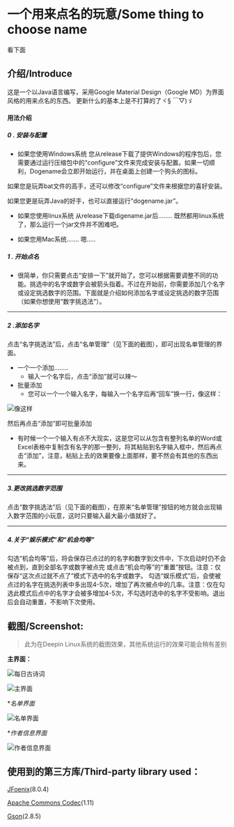 # 一个用来点名的玩意/Some thing to choose name

看下面


## 介绍/Introduce
这是一个以Java语言编写，采用Google Material Design（Google MD）为界面风格的用来点名的东西。
更新什么的基本上是不打算的了ヾ§ ￣▽)ゞ

#### 用法介绍
##### 0 . 安装与配置

+ 如果您使用Windows系统
您从release下载了提供Windows的程序包后，您需要通过运行压缩包中的“configure”文件来完成安装与配置。如果一切顺利，Dogename会立即开始运行，并在桌面上创建一个狗头的图标。
	
如果您是玩弄bat文件的高手，还可以修改“configure”文件来根据您的喜好安装。
	
如果您更是玩弄Java的好手，也可以直接运行“dogename.jar”。

+ 如果您使用linux系统
从release下载digename.jar后........
既然都用linux系统了，那么运行一个jar文件并不困难吧。

+ 如果您用Mac系统.......
嗯.....
	
##### 1 . 开始点名
+ 
     很简单，你只需要点击“安排一下”就开始了。您可以根据需要调整不同的功能。挑选中的名字或数字会被箭头指着。不过在开始前，你需要添加几个名字或设定挑选数字的范围。下面就是介绍如何添加名字或设定挑选的数字范围（如果你想使用“数字挑选法”）。
----
##### 2 .添加名字

点击“名字挑选法”后，点击“名单管理”（见下面的截图），即可出现名单管理的界面。

+ 一个一个添加........
    + 输入一个名字后，点击“添加”就可以辣～
+ 批量添加
    + 您可以一个一个输入名字，每输入一个名字后再“回车”换一行，像这样：

![像这样](https://github.com/eatenid/dogename/raw/master/exmaple.png)

   然后再点击“添加”即可批量添加
   
   + 有时候一个一个输入有点不大现实，这是您可以从包含有整列名单的Word或Excel表格中复制含有名字的那一整列，将其粘贴到名字输入框中，然后再点击“添加”，注意，粘贴上去的效果要像上面那样，要不然会有其他的东西出来。

----

##### 3.更改挑选数字范围
点击“数字挑选法”后（见下面的截图），在原来“名单管理”按钮的地方就会出现输入数字范围的小玩意，这时只要输入最大最小值就好了。

----

##### 4.关于“娱乐模式”和“机会均等”
勾选“机会均等”后，将会保存已点过的的名字和数字到文件中，下次启动时仍不会被点到，直到全部名字或数字被点完 或点击“机会均等”的“重置”按钮。注意：仅保存“这次点过就不点了”模式下选中的名字或数字。
勾选“娱乐模式”后，会使被点过的名字在挑选列表中多出现4-5次，增加了再次被点中的几率。注意：仅在勾选此模式后点中的名字才会被多增加4-5次，不勾选时选中的名字不受影响。退出后会自动重置，不影响下次使用。

## 截图/Screenshot:

>此为在Deepin Linux系统的截图效果，其他系统运行的效果可能会稍有差别

**主界面：**

![每日古诗词](https://github.com/eatenid/dogename/raw/master/main_gushici.png)

![主界面](https://github.com/eatenid/dogename/raw/master/screenshot_main.png)

**名单界面*

![名单界面](https://github.com/eatenid/dogename/raw/master/screenshot_namepane.png)

**作者信息界面*

![作者信息界面](https://github.com/eatenid/dogename/raw/master/screenshot_info.png)


## 使用到的第三方库/Third-party library used：


[JFoenix](https://github.com/jfoenixadmin/JFoenix)(8.0.4)


[Apache Commons Codec](http://commons.apache.org/proper/commons-codec/)(1.11)


[Gson](https://github.com/google/gson)(2.8.5)


